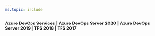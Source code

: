 ```yaml
---
ms.topic: include
---
```



**Azure DevOps Services | Azure DevOps Server 2020 | Azure DevOps Server 2019 | TFS 2018 | TFS 2017**
